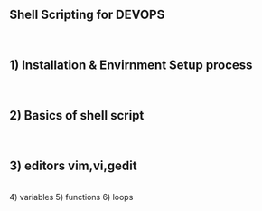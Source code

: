 <h2>Shell Scripting for DEVOPS</h2>
<br>
 
<h2> 1) Installation & Envirnment Setup process </h2><br>
<h2>2) Basics of shell script</h2><br>
<h2>3) editors vim,vi,gedit</h2><br>
4) variables
5) functions
6) loops
